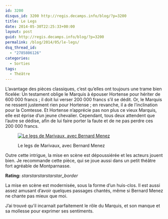 ```yaml
---
id: 3200
disqus_id: 3200 http://regis.decamps.info/blog/?p=3200
title: Le Legs
date: 2014-05-30T22:25:33+00:00
layout: post
guid: http://regis.decamps.info/blog/?p=3200
permalink: /blog/2014/05/le-legs/
dsq_thread_id:
  - "2785806126"
categories:
  - Sorties
tags:
  - Théâtre
---
```

L’avantage des pièces classiques, c’est qu’elles ont toujours une trame bien ficelée: Un testament oblige le Marquis à épouser Hortense pour hériter de 600 000 francs ; il doit lui verser 200 000 francs s’il se dédit. Or, le Marquis ne ressent justement rien pour Hortense ; en revanche, il a de l’inclination pour la Comtesse. Et Hortense n’apprécie pas non plus ce vieux Marquis, elle est éprise d’un jeune chevalier. Cependant, tous deux attendent que l’autre se dédise, afin de lui faire porter la faute et de ne pas perdre ces 200 000 francs.<figure id="attachment_3201" style="width: 294px" class="wp-caption alignright">

[<img src="/blog/wp-content/uploads/2014/06/vz-801bf62e-c067-4cfe-ae71-d2d67efc64b3-294x350.jpeg" alt="Le legs de Marivaux, avec Bernard Menez" width="294" height="350" class="size-medium wp-image-3201" srcset="/blog/wp-content/uploads/2014/06/vz-801bf62e-c067-4cfe-ae71-d2d67efc64b3-294x350.jpeg 294w, /blog/wp-content/uploads/2014/06/vz-801bf62e-c067-4cfe-ae71-d2d67efc64b3-252x300.jpeg 252w, /blog/wp-content/uploads/2014/06/vz-801bf62e-c067-4cfe-ae71-d2d67efc64b3.jpeg 589w" sizes="(max-width: 294px) 100vw, 294px" />](/blog/wp-content/uploads/2014/06/vz-801bf62e-c067-4cfe-ae71-d2d67efc64b3.jpeg)<figcaption class="wp-caption-text">Le legs de Marivaux, avec Bernard Menez</figcaption></figure> 

Outre cette intrigue, la mise en scène est dépoussiérée et les acteurs jouent bien. Je recommande cette pièce, qui se joue aussi dans un petit théâtre fort agréable de Montparnasse.

**Rating:** <i class="material-icons">star</i><i class="material-icons">star</i><i class="material-icons">star</i><i class="material-icons">star</i><i class="material-icons">star_border</i> 

<!--more-->

La mise en scène est modernisée, sous la forme d’un huis-clos. Il est aussi assez amusant d’avoir quelques passages chantés, même si Bernard Menez ne chante pas mieux que moi.

J’ai trouvé qu’il incarnait parfaitement le rôle du Marquis, et son manque et sa mollesse pour exprimer ses sentiments.
